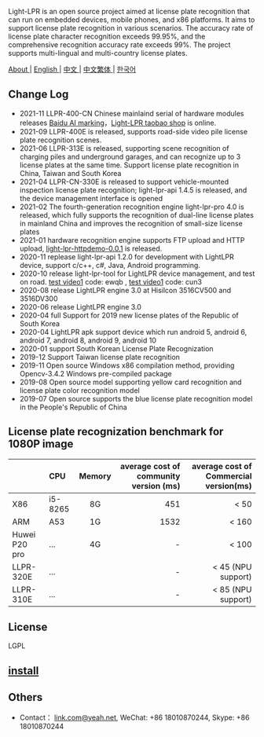 Light-LPR is an open source project aimed at license plate recognition that can run on embedded devices, mobile phones, and x86 platforms. It aims to support license plate recognition in various scenarios. The accuracy rate of license plate character recognition exceeds 99.95%, and the comprehensive recognition accuracy rate exceeds 99%. The project supports multi-lingual and multi-country license plates.

 [ About ](README.md) | [ English ](en.md) | [ 中文 ](cn-zh.md) | [ 中文繁体 ](cn-tw.md)| [ 한국어 ](kr.md) 

## Change Log 
- 2021-11 LLPR-400-CN Chinese mainlaind serial of hardware modules releases [Baidu AI marking](https://aim.baidu.com/product/31f56627-06c4-413d-bfdb-b6da7ebedb2c)，[Light-LPR taobao shop](https://lightlpr.taobao.com/) is online. 
- 2021-09 LLPR-400E is released, supports road-side video pile license plate recognition scenes.
- 2021-06 LLPR-313E is released, supporting scene recognition of charging piles and underground garages, and can recognize up to 3 license plates at the same time. Support license plate recognition in China, Taiwan and South Korea
- 2021-04 LLPR-CN-330E is released to support vehicle-mounted inspection license plate recognition; light-lpr-api 1.4.5 is released, and the device management interface is opened
- 2021-02 The fourth-generation recognition engine light-lpr-pro 4.0 is released, which fully supports the recognition of dual-line license plates in mainland China and improves the recognition of small-size license plates
- 2021-01 hardware recognition engine supports FTP upload and HTTP upload, [light-lpr-httpdemo-0.0.1](https://github.com/lqian/light-lpr-httpdemo) is released.
- 2020-11 replease light-lpr-api 1.2.0 for development with LightLPR device, support c/c++, c#, Java, Android programming.
- 2020-10 release light-lpr-tool for LightLPR device management, and test on road. [test video1](https://pan.baidu.com/s/16D2S6StjKsv879nMFSZAmQ) code: ewqb , [test video1](https://pan.baidu.com/s/1wV_agW71bthTpzhxKLf6cA) code: cun3
- 2020-08 release LightLPR engine 3.0 at Hisilcon 3516CV500 and 3516DV300
- 2020-06 release LightLPR engine 3.0
- 2020-04 full Support for 2019 new license plates of the Republic of South Korea
- 2020-04 LightLPR apk support device which run android 5, android 6, android 7, android 8, android 9, android 10 
- 2020-01 support South Korean License Plate Recognization
- 2019-12 Support Taiwan license plate recognition
- 2019-11 Open source Windows x86 compilation method, providing Opencv-3.4.2 Windows pre-compiled package
- 2019-08 Open source model supporting yellow card recognition and license plate color recognition model
- 2019-07 Open source supports the blue license plate recognition model in the People's Republic of China

## License plate recognization benchmark for 1080P image

|       | CPU     |  Memory  | average cost of community version (ms)   |  average cost of Commercial version(ms) |
| :-------- | :-----    | :----:  | ----:  | ----:  |
| X86  | i5-8265   |  8G    | 451 | < 50  |
| ARM  | A53       | 1G    | 1532| < 160 |
| Huwei P20 pro| ... | 4G | - |  < 100 |
| LLPR-320E | ... |  | - |  < 45 (NPU support) |
| LLPR-310E | ... |  | - | < 85 (NPU support) |

## License
LGPL

## [install](install_en.md)

## Others
- Contact： link.com@yeah.net, WeChat: +86 18010870244, Skype: +86 18010870244